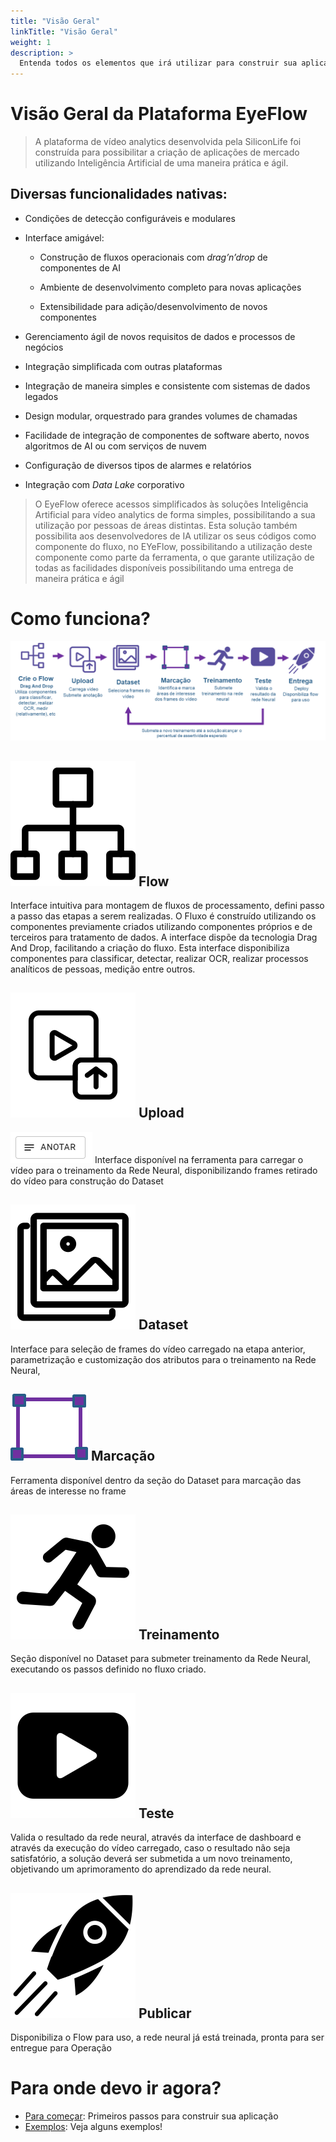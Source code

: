 ```yaml
---
title: "Visão Geral"
linkTitle: "Visão Geral"
weight: 1
description: >
  Entenda todos os elementos que irá utilizar para construir sua aplicação
---
```


#  Visão Geral da Plataforma EyeFlow

>   A plataforma de vídeo analytics desenvolvida pela SiliconLife foi construída
>   para possibilitar a criação de aplicações de mercado utilizando Inteligência
>   Artificial de uma maneira prática e ágil.

## Diversas funcionalidades nativas:

-   Condições de detecção configuráveis e modulares

-   Interface amigável:

    -   Construção de fluxos operacionais com *drag’n’drop* de componentes de AI

    -   Ambiente de desenvolvimento completo para novas aplicações

    -   Extensibilidade para adição/desenvolvimento de novos componentes

-   Gerenciamento ágil de novos requisitos de dados e processos de negócios

-   Integração simplificada com outras plataformas

-   Integração de maneira simples e consistente com sistemas de dados legados

-   Design modular, orquestrado para grandes volumes de chamadas

-   Facilidade de integração de componentes de software aberto, novos algoritmos
    de AI ou com serviços de nuvem

-   Configuração de diversos tipos de alarmes e relatórios

-   Integração com *Data Lake* corporativo

>   O EyeFlow oferece acessos simplificados às soluções Inteligência Artificial
>   para vídeo analytics de forma simples, possibilitando a sua utilização por
>   pessoas de áreas distintas. Esta solução também possibilita aos
>   desenvolvedores de IA utilizar os seus códigos como componente do fluxo, no
>   EYeFlow, possibilitando a utilização deste componente como parte da
>   ferramenta, o que garante utilização de todas as facilidades disponíveis
>   possibilitando uma entrega de maneira prática e ágil

# Como funciona?

![Visão Geral](/screenshots/2edd9b0175960780ed479291d0adc6d8.png)

## ![Flow](/screenshots/036889fd1c08813042e32d9fe50439a9.png#icon) Flow

Interface intuitiva para montagem de fluxos de processamento, defini passo a
passo das etapas a serem realizadas. O Fluxo é construído utilizando os
componentes previamente criados utilizando componentes próprios e de
terceiros para tratamento de dados. A interface dispõe da tecnologia Drag
And Drop, facilitando a criação do fluxo. Esta interface disponibiliza
componentes para classificar, detectar, realizar OCR, realizar processos
analíticos de pessoas, medição entre outros.

## ![Upload](/screenshots/13526a42e6cba74c2ca123581f41d23d.png#icon) Upload

![Botão Anotar](/screenshots/8f54bde44fd3300b8923ce16c7d6bafc.png#button)
Interface disponível na ferramenta para carregar o vídeo para o treinamento da Rede Neural,
disponibilizando frames retirado do vídeo para construção do Dataset

## ![Dataset](/screenshots/e11aa076d81124afd80c34d4cdfe8d09.png#icon) Dataset

Interface para seleção de frames do vídeo carregado na etapa anterior,
parametrização e customização dos atributos para o treinamento na Rede
Neural,

## ![Marcação](/screenshots/2cbc01d87ccb578ccf41bce161e9b13a.png#icon) Marcação

Ferramenta disponível dentro da seção do Dataset para marcação das áreas de interesse no frame

## ![Treinamento](/screenshots/3b897c90fad29c16aea0f2675bbe949b.png#icon) Treinamento

Seção disponível no Dataset para submeter treinamento da Rede Neural, executando os passos definido no fluxo criado.

## ![Botão Video](/screenshots/43412dcb99e664fe196d1f168404a4ae.png#icon) Teste

Valida o resultado da rede neural, através da interface de dashboard e através da
execução do vídeo carregado, caso o resultado não seja satisfatório, a
solução deverá ser submetida a um novo treinamento, objetivando um
aprimoramento do aprendizado da rede neural.

## ![Publicar](/screenshots/50064beae7ef575ef6ab69b87deda608.png#icon) Publicar

Disponibiliza o Flow para uso, a rede neural já está treinada, pronta para ser entregue para
Operação


# Para onde devo ir agora?

* [Para começar](/docs/getting-started/): Primeiros passos para construir sua aplicação
* [Exemplos](/docs/examples/): Veja alguns exemplos!
